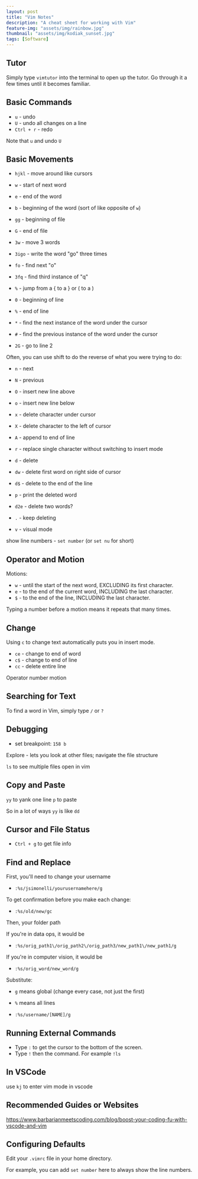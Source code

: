 ```yaml
---
layout: post
title: "Vim Notes"
description: "A cheat sheet for working with Vim"
feature-img: "assets/img/rainbow.jpg"
thumbnail: "assets/img/kodiak_sunset.jpg"
tags: [Software]
---
```


## Tutor

Simply type `vimtutor` into the terminal to open up the tutor. Go through it a few times until it becomes familiar.

## Basic Commands

* `u` - undo
* `U` - undo all changes on a line
* `Ctrl + r` - redo

Note that `u` and undo `U`

## Basic Movements
* `hjkl` - move around like cursors
* `w` - start of next word
* `e` - end of the word
* `b` - beginning of the word (sort of like opposite of `w`)
* `gg` - beginning of file
* `G` - end of file
* `3w` - move 3 words
* `3igo` - write the word "go" three times



* `fo` - find next "o"


* `3fq` - find third instance of "q"

* `%` - jump from a { to a } or ( to a )

* `0` - beginning of line
* `%` - end of line
* `*` - find the next instance of the word under the cursor
* `#` - find the previous instance of the word under the cursor

* `2G` - go to line 2

Often, you can use shift to do the reverse of what you were trying to do:

* `n` - next
* `N` - previous

* `O` - insert new line above
* `o` - insert new line below


* `x` - delete character under cursor
* `X` - delete character to the left of cursor

* `A` - append to end of line

* `r` - replace single character without switching to insert mode

* `d` - delete
* `dw` - delete first word on right side of cursor
* `d$` - delete to the end of the line
* `p` - print the deleted word

* `d2e` - delete two words?
* `.` - keep deleting

* `v` - visual mode

show line numbers - `set number` (or `set nu` for short)

## Operator and Motion

Motions:
 * `w` - until the start of the next word, EXCLUDING its first character.
 *  `e` - to the end of the current word, INCLUDING the last character.
 *  `$` - to the end of the line, INCLUDING the last character.

Typing a number before a motion means it repeats that many times.

## Change

Using `c` to change text automatically puts you in insert mode.

* `ce` - change to end of word
* `c$` - change to end of line
* `cc` - delete entire line

Operator number motion

## Searching for Text

To find a word in Vim, simply type `/` or `?`

## Debugging
* set breakpoint: `158 b`

Explore - lets you look at other files; navigate the file structure



`ls` to see multiple files open in vim

## Copy and Paste
`yy` to yank one line
`p` to paste

So in a lot of ways `yy` is like `dd`

## Cursor and File Status

* `Ctrl + g` to get file info

## Find and Replace
First, you'll need to change your username
* `:%s/jsimonelli/yourusernamehere/g`

To get confirmation before you make each change:
* `:%s/old/new/gc`

Then, your folder path

If you're in data ops, it would be
* `:%s/orig_path1\/orig_path2\/orig_path3/new_path1\/new_path1/g`

If you're in computer vision, it would be
* `:%s/orig_word/new_word/g`

Substitute:
* `g` means global (change every case, not just the first)
* `%` means all lines

* `:%s/username/[NAME]/g`

## Running External Commands

* Type `:` to get the cursor to the bottom of the screen.
* Type `!` then the command. For example `!ls`

## In VSCode

use `kj` to enter vim mode in vscode

## Recommended Guides or Websites

https://www.barbarianmeetscoding.com/blog/boost-your-coding-fu-with-vscode-and-vim


## Configuring Defaults

Edit your `.vimrc` file in your home directory.

For example, you can add `set number` here to always show the line numbers.



